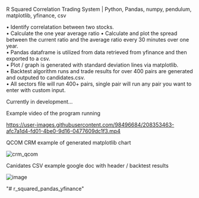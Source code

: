 R Squared Correlation Trading System | Python, Pandas, numpy, pendulum, matplotlib, yfinance, csv

• Identify correlatation between two stocks.  
• Calculate the one year average ratio 
• Calculate and plot the spread between the current ratio and the average ratio every 30 minutes over one year.  
• Pandas dataframe is utilized from data retrieved from yfinance and then exported to a csv.  
• Plot / graph is generated with standard deviation lines via matplotlib.  
• Backtest algorithm runs and trade results for over 400 pairs are generated and outputed to candidates.csv.  
• All sectors file will run 400+ pairs, single pair will run any pair you want to enter with custom input.  

Currently in development...  

Example video of the program running  

https://user-images.githubusercontent.com/98496684/208353463-afc7a1d4-fd01-4be0-9d16-0477609dc1f3.mp4

QCOM CRM example of generated matplotlib chart  

![crm_qcom](https://user-images.githubusercontent.com/98496684/208354800-ea45ed6f-2823-4cad-8f47-ef5f9c007816.png)

Canidates CSV example google doc with header / backtest results  

![image](https://user-images.githubusercontent.com/98496684/219765720-12cc4e4c-cbae-4759-9d8b-74e3d1da3ff4.png)

"# r_squared_pandas_yfinance" 
